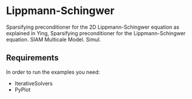 # Lippmann-Schingwer

Sparsifying preconditioner for the 2D Lippmann-Schingwer equation as explained in
Ying, Sparsifying preconditioner for the Lippmann-Schingwer equation. SIAM Multicale Model. Simul.

## Requirements

In order to run the examples you need:
- IterativeSolvers
- PyPlot

